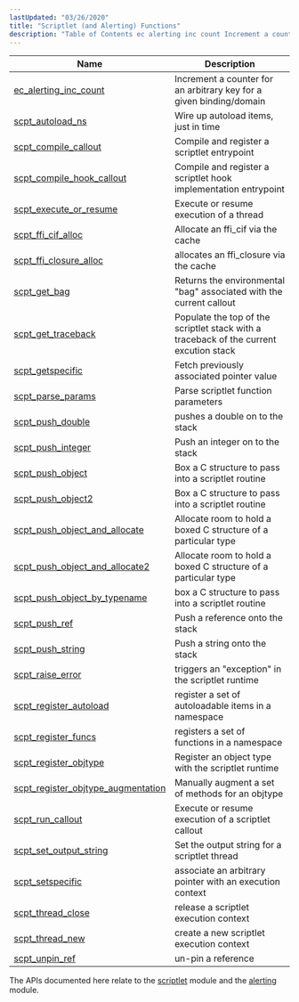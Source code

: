 ```yaml
---
lastUpdated: "03/26/2020"
title: "Scriptlet (and Alerting) Functions"
description: "Table of Contents ec alerting inc count Increment a counter for an arbitrary key for a given binding domain scpt autoload ns Wire up autoload items just in time scpt compile callout Compile and register a scriptlet entrypoint scpt compile hook callout Compile and register a scriptlet hook implementation entrypoint..."
---
```



| Name                                                                                                                                | Description                                                                            |
|-------------------------------------------------------------------------------------------------------------------------------------|----------------------------------------------------------------------------------------|
| [ec_alerting_inc_count](/momentum/3/3-api/apis-ec-alerting-inc-count)                           | Increment a counter for an arbitrary key for a given binding/domain                    |
| [scpt_autoload_ns](/momentum/3/3-api/apis-scpt-autoload-ns)                                     | Wire up autoload items, just in time                                                   |
| [scpt_compile_callout](/momentum/3/3-api/apis-scpt-compile-callout)                             | Compile and register a scriptlet entrypoint                                            |
| [scpt_compile_hook_callout](/momentum/3/3-api/apis-scpt-compile-hook-callout)                   | Compile and register a scriptlet hook implementation entrypoint                        |
| [scpt_execute_or_resume](/momentum/3/3-api/apis-scpt-execute-or-resume)                         | Execute or resume execution of a thread                                                |
| [scpt_ffi_cif_alloc](/momentum/3/3-api/apis-scpt-ffi-cif-alloc)                                 | Allocate an ffi_cif via the cache                                                      |
| [scpt_ffi_closure_alloc](/momentum/3/3-api/apis-scpt-ffi-closure-alloc)                         | allocates an ffi_closure via the cache                                                 |
| [scpt_get_bag](/momentum/3/3-api/apis-scpt-get-bag)                                             | Returns the environmental "bag" associated with the current callout                    |
| [scpt_get_traceback](/momentum/3/3-api/apis-scpt-get-traceback)                                 | Populate the top of the scriptlet stack with a traceback of the current excution stack |
| [scpt_getspecific](/momentum/3/3-api/apis-scpt-getspecific)                                     | Fetch previously associated pointer value                                              |
| [scpt_parse_params](/momentum/3/3-api/apis-scpt-parse-params)                                   | Parse scriptlet function parameters                                                    |
| [scpt_push_double](/momentum/3/3-api/apis-scpt-push-double)                                     | pushes a double on to the stack                                                        |
| [scpt_push_integer](/momentum/3/3-api/apis-scpt-push-integer)                                   | Push an integer on to the stack                                                        |
| [scpt_push_object](/momentum/3/3-api/apis-scpt-push-object)                                     | Box a C structure to pass into a scriptlet routine                                     |
| [scpt_push_object2](/momentum/3/3-api/apis-scpt-push-object-2)                                   | Box a C structure to pass into a scriptlet routine                                     |
| [scpt_push_object_and_allocate](/momentum/3/3-api/apis-scpt-push-object-and-allocate)           | Allocate room to hold a boxed C structure of a particular type                         |
| [scpt_push_object_and_allocate2](/momentum/3/3-api/apis-scpt-push-object-and-allocate-2)         | Allocate room to hold a boxed C structure of a particular type                         |
| [scpt_push_object_by_typename](/momentum/3/3-api/apis-scpt-push-object-by-typename)             | box a C structure to pass into a scriptlet routine                                     |
| [scpt_push_ref](/momentum/3/3-api/apis-scpt-push-ref)                                           | Push a reference onto the stack                                                        |
| [scpt_push_string](/momentum/3/3-api/apis-scpt-push-string)                                     | Push a string onto the stack                                                           |
| [scpt_raise_error](/momentum/3/3-api/apis-scpt-raise-error)                                     | triggers an "exception" in the scriptlet runtime                                       |
| [scpt_register_autoload](/momentum/3/3-api/apis-scpt-register-autoload)                         | register a set of autoloadable items in a namespace                                    |
| [scpt_register_funcs](/momentum/3/3-api/apis-scpt-register-funcs)                               | registers a set of functions in a namespace                                            |
| [scpt_register_objtype](/momentum/3/3-api/apis-scpt-register-objtype)                           | Register an object type with the scriptlet runtime                                     |
| [scpt_register_objtype_augmentation](/momentum/3/3-api/apis-scpt-register-objtype-augmentation) | Manually augment a set of methods for an objtype                                       |
| [scpt_run_callout](/momentum/3/3-api/apis-scpt-run-callout)                                     | Execute or resume execution of a scriptlet callout                                     |
| [scpt_set_output_string](/momentum/3/3-api/apis-scpt-set-output-string)                         | Set the output string for a scriptlet thread                                           |
| [scpt_setspecific](/momentum/3/3-api/apis-scpt-setspecific)                                     | associate an arbitrary pointer with an execution context                               |
| [scpt_thread_close](/momentum/3/3-api/apis-scpt-thread-close)                                   | release a scriptlet execution context                                                  |
| [scpt_thread_new](/momentum/3/3-api/apis-scpt-thread-new)                                       | create a new scriptlet execution context                                               |
| [scpt_unpin_ref](/momentum/3/3-api/apis-scpt-unpin-ref)                                         | un-pin a reference                                                                     |

The APIs documented here relate to the [scriptlet](/momentum/3/3-reference/3-reference-modules-scriptlet) module and the [alerting](/momentum/3/3-reference/3-reference-modules-alerting) module.